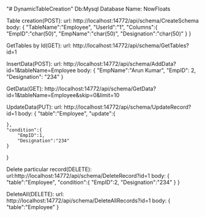 "# DynamicTableCreation"
Db:Mysql
Database Name: NowFloats

Table creation(POST):
url: http://localhost:14772/api/schema/CreateSchema
body:
{
	"TableName":"Employee",
	"UserId":"1",
	"Columns":{
		"EmpID":"char(50)",
		"EmpName":"char(50)",
		"Designation":"char(50)"
	}
}

GetTables by Id(GET):
url: http://localhost:14772/api/schema/GetTables?id=1

InsertData(POST):
url: http://localhost:14772/api/schema/AddData?id=1&tableName=Employee
body:
{
	"EmpName":"Arun Kumar",
	"EmpID": 2,
	"Designation": "234"
}

GetData(GET):
http://localhost:14772/api/schema/GetData?id=1&tableName=Employee&skip=0&limit=10

UpdateData(PUT):
url: http://localhost:14772/api/schema/UpdateRecord?id=1
body:
{
	"table":"Employee",
	"update":{
		
	},
	"condition":{
		"EmpID":1,
		"Designation":"234"
	}
}

Delete particular record(DELETE):
url:http://localhost:14772/api/schema/DeleteRecord?id=1
body:
{
	"table":"Employee",
	"condition":{
		"EmpID":2,
		"Designation":"234"
	}
}

DeleteAll(DELETE):
url: http://localhost:14772/api/schema/DeleteAllRecords?id=1
body:
{
	"table":"Employee"
}





